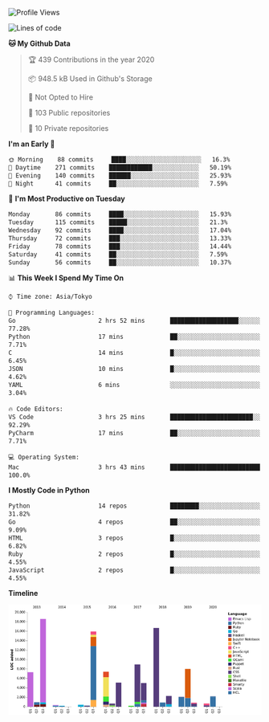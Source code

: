<!--START_SECTION:waka-->
![Profile Views](http://img.shields.io/badge/Profile%20Views-3-blue)

![Lines of code](https://img.shields.io/badge/From%20Hello%20World%20I%27ve%20Written-4.2%20million%20Lines%20of%20code-blue)

**🐱 My Github Data** 

> 🏆 439 Contributions in the year 2020
 > 
> 📦 948.5 kB Used in Github's Storage 
 > 
> 🚫 Not Opted to Hire
 > 
> 📜 103 Public repositories
 > 
> 🔑 10 Private repositories 

**I'm an Early 🐤** 

```text
🌞 Morning    88 commits     ████░░░░░░░░░░░░░░░░░░░░░   16.3% 
🌆 Daytime    271 commits    ████████████░░░░░░░░░░░░░   50.19% 
🌃 Evening    140 commits    ██████░░░░░░░░░░░░░░░░░░░   25.93% 
🌙 Night      41 commits     ██░░░░░░░░░░░░░░░░░░░░░░░   7.59%

```
📅 **I'm Most Productive on Tuesday** 

```text
Monday       86 commits     ████░░░░░░░░░░░░░░░░░░░░░   15.93% 
Tuesday      115 commits    █████░░░░░░░░░░░░░░░░░░░░   21.3% 
Wednesday    92 commits     ████░░░░░░░░░░░░░░░░░░░░░   17.04% 
Thursday     72 commits     ███░░░░░░░░░░░░░░░░░░░░░░   13.33% 
Friday       78 commits     ███░░░░░░░░░░░░░░░░░░░░░░   14.44% 
Saturday     41 commits     ██░░░░░░░░░░░░░░░░░░░░░░░   7.59% 
Sunday       56 commits     ██░░░░░░░░░░░░░░░░░░░░░░░   10.37%

```


📊 **This Week I Spend My Time On** 

```text
⌚︎ Time zone: Asia/Tokyo

💬 Programming Languages: 
Go                       2 hrs 52 mins       ███████████████████░░░░░░   77.28% 
Python                   17 mins             ██░░░░░░░░░░░░░░░░░░░░░░░   7.71% 
C                        14 mins             █░░░░░░░░░░░░░░░░░░░░░░░░   6.45% 
JSON                     10 mins             █░░░░░░░░░░░░░░░░░░░░░░░░   4.62% 
YAML                     6 mins              ░░░░░░░░░░░░░░░░░░░░░░░░░   3.04%

🔥 Code Editors: 
VS Code                  3 hrs 25 mins       ███████████████████████░░   92.29% 
PyCharm                  17 mins             ██░░░░░░░░░░░░░░░░░░░░░░░   7.71%

💻 Operating System: 
Mac                      3 hrs 43 mins       █████████████████████████   100.0%

```

**I Mostly Code in Python** 

```text
Python                   14 repos            ████████░░░░░░░░░░░░░░░░░   31.82% 
Go                       4 repos             ██░░░░░░░░░░░░░░░░░░░░░░░   9.09% 
HTML                     3 repos             █░░░░░░░░░░░░░░░░░░░░░░░░   6.82% 
Ruby                     2 repos             █░░░░░░░░░░░░░░░░░░░░░░░░   4.55% 
JavaScript               2 repos             █░░░░░░░░░░░░░░░░░░░░░░░░   4.55%

```


**Timeline**

![Chart not found](https://github.com/takuan-osho/takuan-osho/blob/master/charts/bar_graph.png) 


<!--END_SECTION:waka-->

